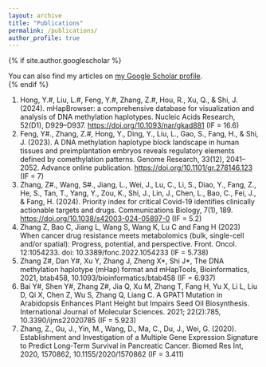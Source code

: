 ```yaml
---
layout: archive
title: "Publications"
permalink: /publications/
author_profile: true
---
```


{% if site.author.googlescholar %}
  <div class="wordwrap">You can also find my articles on <a href="https://scholar.google.com/citations?user=96bfIR4AAAAJ&hl=zh-CN">my Google Scholar profile</a>.</div>
{% endif %}

<!-- {% include base_path %}

{% for post in site.publications reversed %}
  {% include archive-single.html %}
{% endfor %} -->
1.	Hong, Y.#, Liu, L.#, Feng, Y.#, Zhang, Z.#, Hou, R., Xu, Q., & Shi, J. (2024). mHapBrowser: a comprehensive database for visualization and analysis of DNA methylation haplotypes. Nucleic Acids Research, 52(D1), D929–D937. https://doi.org/10.1093/nar/gkad881 (IF = 16.6) <br/>
2.	Feng, Y#., Zhang, Z.#, Hong, Y., Ding, Y., Liu, L., Gao, S., Fang, H., & Shi, J. (2023). A DNA methylation haplotype block landscape in human tissues and preimplantation embryos reveals regulatory elements defined by comethylation patterns. Genome Research, 33(12), 2041–2052. Advance online publication. https://doi.org/10.1101/gr.278146.123 (IF = 7) <br/>
3.	Zhang, Z#., Wang, S#., Jiang, L., Wei, J., Lu, C., Li, S., Diao, Y., Fang, Z., He, S., Tan, T., Yang, Y., Zou, K., Shi, J., Lin, J., Chen, L., Bao, C., Fei, J., & Fang, H. (2024). Priority index for critical Covid-19 identifies clinically actionable targets and drugs. Communications Biology, 7(1), 189. https://doi.org/10.1038/s42003-024-05897-0 (IF = 5.2)<br/>
4.	Zhang Z, Bao C, Jiang L, Wang S, Wang K, Lu C and Fang H (2023) When cancer drug resistance meets metabolomics (bulk, single-cell and/or spatial): Progress, potential, and perspective. Front. Oncol. 12:1054233. doi: 10.3389/fonc.2022.1054233 (IF = 5.738)<br/>
5.	Zhang Z#, Dan Y#, Xu Y, Zhang J, Zheng X*, Shi J*, The DNA methylation haplotype (mHap) format and mHapTools, Bioinformatics, 2021, btab458, 10.1093/bioinformatics/btab458 (IF = 6.937)<br/>
6.	Bai Y#, Shen Y#, Zhang Z#, Jia Q, Xu M, Zhang T, Fang H, Yu X, Li L, Liu D, Qi X, Chen Z, Wu S, Zhang Q, Liang C. A GPAT1 Mutation in Arabidopsis Enhances Plant Height but Impairs Seed Oil Biosynthesis. International Journal of Molecular Sciences. 2021; 22(2):785, 10.3390/ijms22020785 (IF = 5.923)<br/>
7.	Zhang, Z., Gu, J., Yin, M., Wang, D., Ma, C., Du, J., Wei, G. (2020). Establishment and Investigation of a Multiple Gene Expression Signature to Predict Long-Term Survival in Pancreatic Cancer. Biomed Res Int, 2020, 1570862, 10.1155/2020/1570862 (IF = 3.411)<br/>
